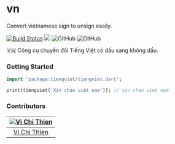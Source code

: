 # vn

Convert vietnamese sign to unsign easily.

[![Build Status](https://travis-ci.com/tvc12/tiengviet.svg?branch=master)](https://travis-ci.com/tvc12/tiengviet)
![](https://img.shields.io/github/contributors/tvc12/tiengviet.svg)
![GitHub](https://img.shields.io/github/license/tvc12/tiengviet.svg)
![GitHub](https://img.shields.io/github/license/tvc12/tiengviet.svg)

🇻🇳 Công cụ chuyển đổi Tiếng Việt có dấu sang không dấu.

### Getting Started

```dart
import 'package:tiengviet/tiengviet.dart';

print(tiengviet('Xin chào việt nam')); // xin chao viet nam
```

### Contributors

| [![Vi Chi Thien](https://github.com/tvc12.png?size=100)](https://github.com/tvc12) |
| :---: |
| [Vi Chi Thien](https://github.com/tvc12) |
